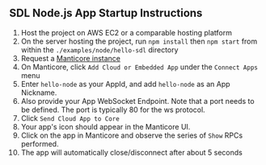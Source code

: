 ## SDL Node.js App Startup Instructions
1) Host the project on AWS EC2 or a comparable hosting platform
1) On the server hosting the project, run `npm install` then `npm start` from within the `./examples/node/hello-sdl` directory
1) Request a [Manticore instance](https://smartdevicelink.com/resources/manticore/)
1) On Manticore, click `Add Cloud or Embedded App` under the `Connect Apps` menu
1) Enter `hello-node` as your AppId, and add `hello-node` as an App Nickname. 
1) Also provide your App WebSocket Endpoint. Note that a port needs to be defined. The port is typically 80 for the ws protocol.
1) Click `Send Cloud App to Core`
1) Your app's icon should appear in the Manticore UI.
1) Click on the app in Manticore and observe the series of `Show` RPCs performed.
1) The app will automatically close/disconnect after about 5 seconds